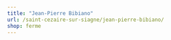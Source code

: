 ```yaml
---
title: "Jean-Pierre Bibiano"
url: /saint-cezaire-sur-siagne/jean-pierre-bibiano/
shop: ferme
---
```

